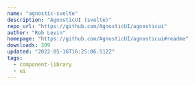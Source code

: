 ```yaml
---
name: "agnostic-svelte"
description: "AgnosticUI (svelte)"
repo_url: "https://github.com/AgnosticUI/agnosticui"
author: "Rob Levin"
homepage: "https://github.com/AgnosticUI/agnosticui#readme"
downloads: 309
updated: "2022-05-16T16:25:06.512Z"
tags: 
  - component-library
  - ui
---
```

